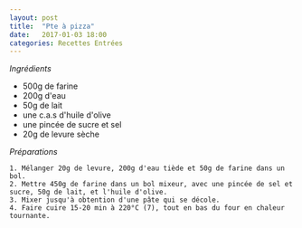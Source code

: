 ```yaml
---
layout: post
title:  "Pte à pizza"
date:   2017-01-03 18:00
categories: Recettes Entrées
---
```


*Ingrédients*

   * 500g de farine
   * 200g d'eau
   * 50g de lait
   * une c.a.s d'huile d'olive
   * une pincée de sucre et sel
   * 20g de levure sèche 

*Préparations*

    1. Mélanger 20g de levure, 200g d'eau tiède et 50g de farine dans un bol.
    2. Mettre 450g de farine dans un bol mixeur, avec une pincée de sel et sucre, 50g de lait, et l'huile d'olive.
    3. Mixer jusqu'à obtention d'une pâte qui se décole.
    4. Faire cuire 15-20 min à 220°C (7), tout en bas du four en chaleur tournante. 
